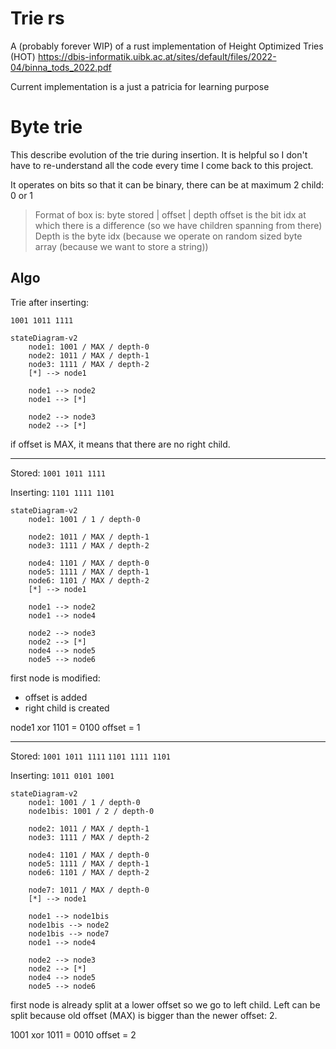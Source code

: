 # Trie rs

A (probably forever WIP) of a rust implementation of Height Optimized Tries (HOT)
https://dbis-informatik.uibk.ac.at/sites/default/files/2022-04/binna_tods_2022.pdf

Current implementation is a just a patricia for learning purpose

# Byte trie
 
This describe evolution of the trie during insertion. It is helpful so I don't have
to re-understand all the code every time I come back to this project.

It operates on bits so that it can be binary, there can be at maximum 2 child: 0 or 1

> Format of box is:
> byte stored | offset | depth
> offset is the bit idx at which there is a difference (so we have children spanning from there)
> Depth is the byte idx (because we operate on random sized byte array (because we want
to store a string))

## Algo


Trie after inserting:

`1001 1011 1111`

```mermaid
stateDiagram-v2
    node1: 1001 / MAX / depth-0
    node2: 1011 / MAX / depth-1
    node3: 1111 / MAX / depth-2
    [*] --> node1

    node1 --> node2
    node1 --> [*]

    node2 --> node3
    node2 --> [*]
```

if offset is MAX, it means that there are no right child.

------------

Stored:
`1001 1011 1111`

Inserting:
`1101 1111 1101`


```mermaid
stateDiagram-v2
    node1: 1001 / 1 / depth-0

    node2: 1011 / MAX / depth-1
    node3: 1111 / MAX / depth-2

    node4: 1101 / MAX / depth-0
    node5: 1111 / MAX / depth-1
    node6: 1101 / MAX / depth-2
    [*] --> node1

    node1 --> node2
    node1 --> node4

    node2 --> node3
    node2 --> [*]
    node4 --> node5
    node5 --> node6
```

first node is modified:
- offset is added
- right child is created


node1 xor 1101 = 0100
offset = 1

------------

Stored:
`1001 1011 1111`
`1101 1111 1101`

Inserting:
`1011 0101 1001`

```mermaid
stateDiagram-v2
    node1: 1001 / 1 / depth-0
    node1bis: 1001 / 2 / depth-0

    node2: 1011 / MAX / depth-1
    node3: 1111 / MAX / depth-2

    node4: 1101 / MAX / depth-0
    node5: 1111 / MAX / depth-1
    node6: 1101 / MAX / depth-2

    node7: 1011 / MAX / depth-0
    [*] --> node1

    node1 --> node1bis
    node1bis --> node2
    node1bis --> node7
    node1 --> node4

    node2 --> node3
    node2 --> [*]
    node4 --> node5
    node5 --> node6

```

first node is already split at a lower offset so we go to left child. Left can be split
because old offset (MAX) is bigger than the newer offset: 2.

1001 xor 1011 = 0010
offset = 2


